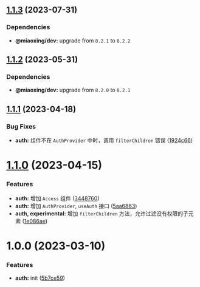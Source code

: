 ## [1.1.3](https://github.com/miaoxing/mxjs-auth/compare/v1.1.2...v1.1.3) (2023-07-31)





### Dependencies

* **@miaoxing/dev:** upgrade from `8.2.1` to `8.2.2`

## [1.1.2](https://github.com/miaoxing/mxjs-auth/compare/v1.1.1...v1.1.2) (2023-05-31)





### Dependencies

* **@miaoxing/dev:** upgrade from `8.2.0` to `8.2.1`

## [1.1.1](https://github.com/miaoxing/mxjs-auth/compare/v1.1.0...v1.1.1) (2023-04-18)


### Bug Fixes

* **auth:** 组件不在 `AuthProvider` 中时，调用 `filterChildren` 错误 ([1924c66](https://github.com/miaoxing/mxjs-auth/commit/1924c663dd66193f5a5e012863540a2b6090a40a))

# [1.1.0](https://github.com/miaoxing/mxjs-auth/compare/v1.0.0...v1.1.0) (2023-04-15)


### Features

* **auth:** 增加 `Access` 组件 ([3448760](https://github.com/miaoxing/mxjs-auth/commit/3448760a3165a61e67ea1614c46641ff9001996c))
* **auth:** 增加 `AuthProvider`, `useAuth` 接口 ([5aa6863](https://github.com/miaoxing/mxjs-auth/commit/5aa6863051d78e31d007ad86aa810f1dcdeecbd2))
* **auth, experimental:** 增加 `filterChildren` 方法，允许过滤没有权限的子元素 ([1e086ae](https://github.com/miaoxing/mxjs-auth/commit/1e086ae3c58dd1ddd78dafaf3b8cdcf39450e71b))

# 1.0.0 (2023-03-10)


### Features

* **auth:** init ([5b7ce59](https://github.com/miaoxing/mxjs-auth/commit/5b7ce5981b367e9b67a2f43266240d58ff8118bc))
